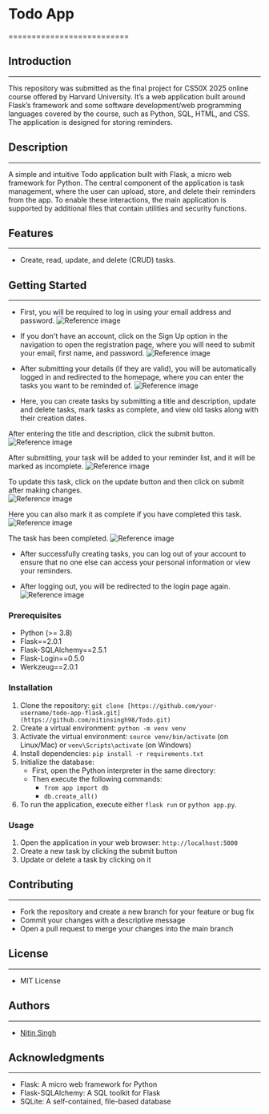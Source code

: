 # Todo App
==========================

## Introduction
---
This repository was submitted as the final project for CS50X 2025 online course offered by Harvard University. It’s a web application built around Flask’s framework and some software development/web programming languages covered by the course, such as Python, SQL, HTML, and CSS. The application is designed for storing reminders.

## Description
---------------

A simple and intuitive Todo application built with Flask, a micro web framework for Python.
The central component of the application is task management, where the user can upload, store, and delete their reminders from the app. To enable these interactions, the main application is supported by additional files that contain utilities and security functions.

## Features
------------

* Create, read, update, and delete (CRUD) tasks.

## Getting Started
---------------

* First, you will be required to log in using your email address and password.
![Reference image](/static/todo_images/please_log_in.png) 

* If you don't have an account, click on the Sign Up option in the navigation to open the registration page, where you will need to submit your email, first name, and password.
![Reference image](/static/todo_images/sign_up.png)

* After submitting your details (if they are valid), you will be automatically logged in and redirected to the homepage, where you can enter the tasks you want to be reminded of.
![Reference image](/static/todo_images/after_login.png)

* Here, you can create tasks by submitting a title and description, update and delete tasks, mark tasks as complete, and view old tasks along with their creation dates.

After entering the title and description, click the submit button.
![Reference image](/static/todo_images/entering_tasks.png)

After submitting, your task will be added to your reminder list, and it will be marked as incomplete.
![Reference image](/static/todo_images/task_list.png)

To update this task, click on the update button and then click on submit after making changes.  
![Reference image](/static/todo_images/update_uncheck.png)

Here you can also mark it as complete if you have completed this task.
![Reference image](/static/todo_images/update_checked.png)

The task has been completed.
![Reference image](/static/todo_images/after_update.png)

* After successfully creating tasks, you can log out of your account to ensure that no one else can access your personal information or view your reminders.

* After logging out, you will be redirected to the login page again.
![Reference image](/static/todo_images/login.png)

### Prerequisites

* Python (>= 3.8)
* Flask==2.0.1
* Flask-SQLAlchemy==2.5.1
* Flask-Login==0.5.0
* Werkzeug==2.0.1

### Installation

1. Clone the repository: `git clone [https://github.com/your-username/todo-app-flask.git](https://github.com/nitinsingh98/Todo.git)`
2. Create a virtual environment: `python -m venv venv`
3. Activate the virtual environment: `source venv/bin/activate` (on Linux/Mac) or `venv\Scripts\activate` (on Windows)
4. Install dependencies: `pip install -r requirements.txt`
5. Initialize the database:
    * First, open the Python interpreter in the same directory:
    * Then execute the following commands:
        * `from app import db`
        * `db.create_all()`
6. To run the application, execute either `flask run` or `python app.py`.


### Usage

1. Open the application in your web browser: `http://localhost:5000`
2. Create a new task by clicking the submit button
3. Update or delete a task by clicking on it

## Contributing
------------

* Fork the repository and create a new branch for your feature or bug fix
* Commit your changes with a descriptive message
* Open a pull request to merge your changes into the main branch

## License
-------

* MIT License

## Authors
--------

* [Nitin Singh](https://github.com/me50/nitinsingh98)

## Acknowledgments
---------------

* Flask: A micro web framework for Python
* Flask-SQLAlchemy: A SQL toolkit for Flask
* SQLite: A self-contained, file-based database
